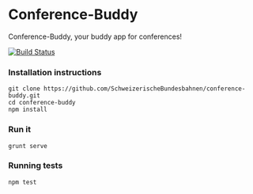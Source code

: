 # Conference-Buddy
Conference-Buddy, your buddy app for conferences!

[![Build Status](https://travis-ci.org/SchweizerischeBundesbahnen/conference-buddy.svg?branch=feature%2FSTZE%2Fmake_npm_test_success)](https://travis-ci.org/SchweizerischeBundesbahnen/conference-buddy)

### Installation instructions
```
git clone https://github.com/SchweizerischeBundesbahnen/conference-buddy.git
cd conference-buddy
npm install
```

### Run it
```
grunt serve
```

### Running tests
```
npm test
```